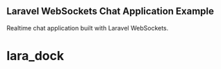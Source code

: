 ## Laravel WebSockets Chat Application Example

Realtime chat application built with Laravel WebSockets. 


# lara_dock
